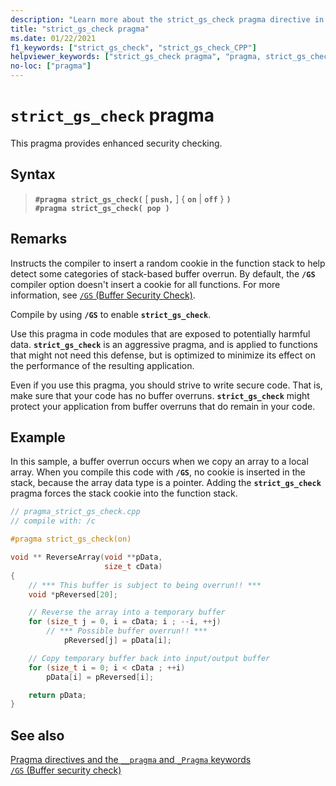 ```yaml
---
description: "Learn more about the strict_gs_check pragma directive in Microsoft C/C++"
title: "strict_gs_check pragma"
ms.date: 01/22/2021
f1_keywords: ["strict_gs_check", "strict_gs_check_CPP"]
helpviewer_keywords: ["strict_gs_check pragma", "pragma, strict_gs_check"]
no-loc: ["pragma"]
---
```

# `strict_gs_check` pragma

This pragma provides enhanced security checking.

## Syntax

> **`#pragma strict_gs_check(`** [ **`push,`** ] { **`on`** | **`off`** } **`)`**\
> **`#pragma strict_gs_check( pop )`**

## Remarks

Instructs the compiler to insert a random cookie in the function stack to help detect some categories of stack-based buffer overrun. By default, the **`/GS`** compiler option doesn't insert a cookie for all functions. For more information, see [`/GS` (Buffer Security Check)](../build/reference/gs-buffer-security-check.md).

Compile by using **`/GS`** to enable **`strict_gs_check`**.

Use this pragma in code modules that are exposed to potentially harmful data. **`strict_gs_check`** is an aggressive pragma, and is applied to functions that might not need this defense, but is optimized to minimize its effect on the performance of the resulting application.

Even if you use this pragma, you should strive to write secure code. That is, make sure that your code has no buffer overruns. **`strict_gs_check`** might protect your application from buffer overruns that do remain in your code.

## Example

In this sample, a buffer overrun occurs when we copy an array to a local array. When you compile this code with **`/GS`**, no cookie is inserted in the stack, because the array data type is a pointer. Adding the **`strict_gs_check`** pragma forces the stack cookie into the function stack.

```cpp
// pragma_strict_gs_check.cpp
// compile with: /c

#pragma strict_gs_check(on)

void ** ReverseArray(void **pData,
                     size_t cData)
{
    // *** This buffer is subject to being overrun!! ***
    void *pReversed[20];

    // Reverse the array into a temporary buffer
    for (size_t j = 0, i = cData; i ; --i, ++j)
        // *** Possible buffer overrun!! ***
            pReversed[j] = pData[i];

    // Copy temporary buffer back into input/output buffer
    for (size_t i = 0; i < cData ; ++i)
        pData[i] = pReversed[i];

    return pData;
}
```

## See also

[Pragma directives and the `__pragma` and `_Pragma` keywords](./pragma-directives-and-the-pragma-keyword.md)\
[`/GS` (Buffer security check)](../build/reference/gs-buffer-security-check.md)
